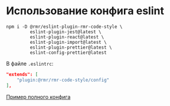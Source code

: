 # Использование конфига eslint
```
npm i -D @rmr/eslint-plugin-rmr-code-style \
         eslint-plugin-jest@latest \
         eslint-plugin-react@latest \
         eslint-plugin-import@latest \
         eslint-plugin-prettier@latest \
         eslint-config-prettier@latest
```

В файле `.eslintrc`:
```json
"extends": [
    "plugin:@rmr/rmr-code-style/config"
],
```

[Пример полного конфига](https://git.redmadrobot.com/web-frontend/docs/code-style/blob/master/example/.eslintrc.json)
